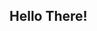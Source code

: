 ## Hello There!

<!--
👋♀ Welcome to Astro (Roblox)
✔ Astro is a Organization which developers ASU & Astro SS!
👩‍💻 We come useful for any project and we want to see your feedback on what to add!
🍿 Facts: Astro comes from the word "Atronautics"!
-->
